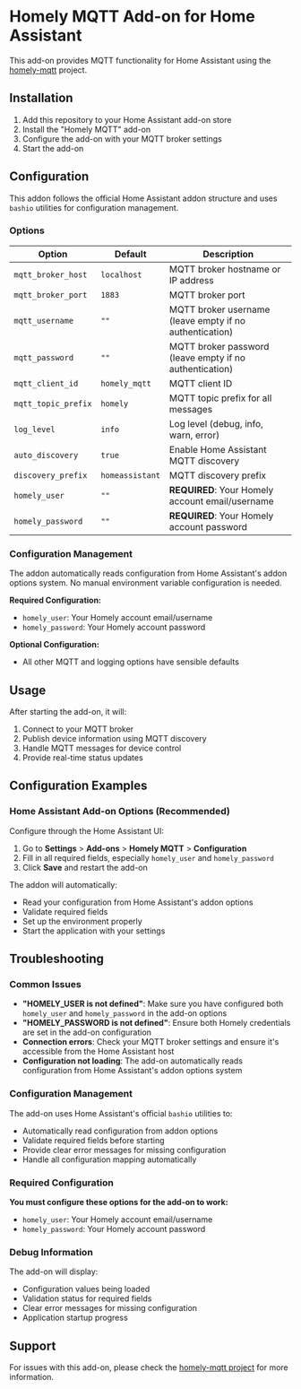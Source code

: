 # Homely MQTT Add-on for Home Assistant

This add-on provides MQTT functionality for Home Assistant using the [homely-mqtt](https://github.com/yusijs/homely-mqtt) project.

## Installation

1. Add this repository to your Home Assistant add-on store
2. Install the "Homely MQTT" add-on
3. Configure the add-on with your MQTT broker settings
4. Start the add-on

## Configuration

This addon follows the official Home Assistant addon structure and uses `bashio` utilities for configuration management.

### Options

| Option | Default | Description |
|--------|---------|-------------|
| `mqtt_broker_host` | `localhost` | MQTT broker hostname or IP address |
| `mqtt_broker_port` | `1883` | MQTT broker port |
| `mqtt_username` | `""` | MQTT broker username (leave empty if no authentication) |
| `mqtt_password` | `""` | MQTT broker password (leave empty if no authentication) |
| `mqtt_client_id` | `homely_mqtt` | MQTT client ID |
| `mqtt_topic_prefix` | `homely` | MQTT topic prefix for all messages |
| `log_level` | `info` | Log level (debug, info, warn, error) |
| `auto_discovery` | `true` | Enable Home Assistant MQTT discovery |
| `discovery_prefix` | `homeassistant` | MQTT discovery prefix |
| `homely_user` | `""` | **REQUIRED**: Your Homely account email/username |
| `homely_password` | `""` | **REQUIRED**: Your Homely account password |

### Configuration Management

The addon automatically reads configuration from Home Assistant's addon options system. No manual environment variable configuration is needed.

**Required Configuration:**
- `homely_user`: Your Homely account email/username
- `homely_password`: Your Homely account password

**Optional Configuration:**
- All other MQTT and logging options have sensible defaults

## Usage

After starting the add-on, it will:

1. Connect to your MQTT broker
2. Publish device information using MQTT discovery
3. Handle MQTT messages for device control
4. Provide real-time status updates

## Configuration Examples

### Home Assistant Add-on Options (Recommended)

Configure through the Home Assistant UI:
1. Go to **Settings** > **Add-ons** > **Homely MQTT** > **Configuration**
2. Fill in all required fields, especially `homely_user` and `homely_password`
3. Click **Save** and restart the add-on

The addon will automatically:
- Read your configuration from Home Assistant's addon options
- Validate required fields
- Set up the environment properly
- Start the application with your settings

## Troubleshooting

### Common Issues

- **"HOMELY_USER is not defined"**: Make sure you have configured both `homely_user` and `homely_password` in the add-on options
- **"HOMELY_PASSWORD is not defined"**: Ensure both Homely credentials are set in the add-on configuration
- **Connection errors**: Check your MQTT broker settings and ensure it's accessible from the Home Assistant host
- **Configuration not loading**: The add-on automatically reads configuration from Home Assistant's addon options system

### Configuration Management

The add-on uses Home Assistant's official `bashio` utilities to:
- Automatically read configuration from addon options
- Validate required fields before starting
- Provide clear error messages for missing configuration
- Handle all configuration mapping automatically

### Required Configuration

**You must configure these options for the add-on to work:**
- `homely_user`: Your Homely account email/username
- `homely_password`: Your Homely account password

### Debug Information

The add-on will display:
- Configuration values being loaded
- Validation status for required fields
- Clear error messages for missing configuration
- Application startup progress

## Support

For issues with this add-on, please check the [homely-mqtt project](https://github.com/yusijs/homely-mqtt) for more information.